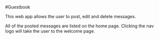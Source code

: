 #Guestbook

This web app allows the user to post, edit and delete messages. 

All of the posted messages are listed on the home page.
Clicking the nav logo will take the user to the welcome page.  